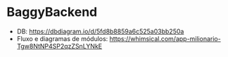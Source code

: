 # BaggyBackend

* DB: https://dbdiagram.io/d/5fd8b8859a6c525a03bb250a
* Fluxo e diagramas de módulos: https://whimsical.com/app-milionario-Tgw8NtNP4SP2qzZSnLYNkE
